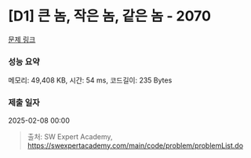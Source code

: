 # [D1] 큰 놈, 작은 놈, 같은 놈 - 2070 

[문제 링크](https://swexpertacademy.com/main/code/problem/problemDetail.do?contestProbId=AV5QQ6qqA40DFAUq) 

### 성능 요약

메모리: 49,408 KB, 시간: 54 ms, 코드길이: 235 Bytes

### 제출 일자

2025-02-08 00:00



> 출처: SW Expert Academy, https://swexpertacademy.com/main/code/problem/problemList.do
